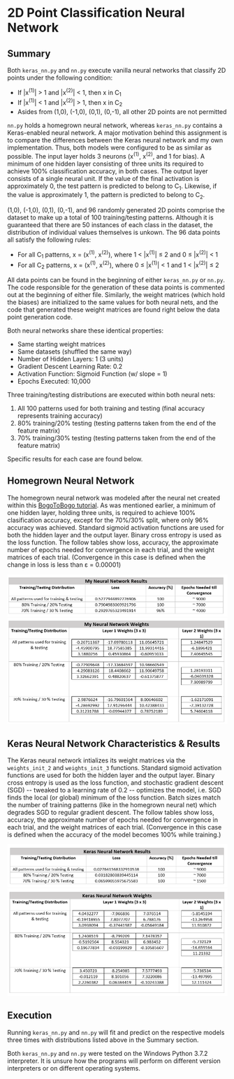 # 2D Point Classification Neural Network

## Summary

Both `keras_nn.py` and `nn.py` execute vanilla neural networks that classify 2D points under the following condition:

* If |x<sup>(1)</sup>| > 1 and |x<sup>(2)</sup>| < 1, then x in C<sub>1</sub>
* If |x<sup>(1)</sup>| < 1 and |x<sup>(2)</sup>| > 1, then x in C<sub>2</sub>
* Asides from (1,0), (-1,0), (0,1), (0,-1), all other 2D points are not permitted

`nn.py` holds a homegrown neural network, whereas `keras_nn.py` contains a Keras-enabled neural network. A major motivation behind this assignment is to compare the differences between the Keras neural network and my own implementation. Thus, both models were configured to be as similar as possible. The input layer holds 3 neurons (x<sup>(1)</sup>, x<sup>(2)</sup>, and 1 for bias). A minimum of one hidden layer consisting of three units its required to achieve 100% classification accuracy, in both cases. The output layer consists of a single neural unit. If the value of the final activation is approximately 0, the test pattern is predicted to belong to C<sub>1</sub>. Likewise, if the value is approximately 1, the pattern is predicted to belong to C<sub>2</sub>.

(1,0), (-1,0), (0,1), (0,-1), and 96 randomly generated 2D points comprise the dataset to make up a total of 100 training/testing patterns. Although it is guaranteed that there are 50 instances of each class in the dataset, the distribution of individual values themselves is unkown. The 96 data points all satisfy the following rules:

* For all C<sub>1</sub> patterns, x = (x<sup>(1)</sup>, x<sup>(2)</sup>), where 1 < |x<sup>(1)</sup>| &leq; 2 and 0 &leq; |x<sup>(2)</sup>| < 1
* For all C<sub>2</sub> patterns, x = (x<sup>(1)</sup>, x<sup>(2)</sup>), where 0 &leq; |x<sup>(1)</sup>| < 1 and 1 < |x<sup>(2)</sup>| &leq; 2

All data points can be found in the beginning of either `keras_nn.py` or `nn.py`. The code responsible for the generation of these data points is commented out at the beginning of either file. Similarly, the weight matrices (which hold the biases) are initialized to the same values for both neural nets, and the code that generated these weight matrices are found right below the data point generation code.

Both neural networks share these identical properties:

* Same starting weight matrices
* Same datasets (shuffled the same way)
* Number of Hidden Layers: 1 (3 units)
* Gradient Descent Learning Rate: 0.2
* Activation Function: Sigmoid Function (w/ slope = 1)
* Epochs Executed: 10,000

Three training/testing distributions are executed within both neural nets:

1. All 100 patterns used for both training and testing (final accuracy represents training accuracy)
2. 80% training/20% testing (testing patterns taken from the end of the feature matrix)
3. 70% training/30% testing (testing patterns taken from the end of the feature matrix)

Specific results for each case are found below.

## Homegrown Neural Network

The homegrown neural network was modeled after the neural net created within this [BogoToBogo tutorial](https://www.bogotobogo.com/python/python_Neural_Networks_Backpropagation_for_XOR_using_one_hidden_layer.php). As was mentioned earlier, a minimum of one hidden layer, holding three units, is required to achieve 100% clasification accuracy, except for the 70%/30% split, where only 96% accuracy was achieved. Standard sigmoid activation functions are used for both the hidden layer and the output layer. Binary cross entropy is used as the loss function. The follow tables show loss, accuracy, the approximate number of epochs needed for convergence in each trial, and the weight matrices of each trial. (Convergence in this case is defined when the change in loss is less than &epsilon; = 0.00001)

![Keras Results](images\My_Results.PNG)
![Keras Weights](images\My_Weights.PNG)

## Keras Neural Network Characteristics & Results

The Keras neural network intializes its weight matrices via the `weights_init_2` and `weights_init_3` functions. Standard sigmoid activation functions are used for both the hidden layer and the output layer. Binary cross entropy is used as the loss function, and stochastic gradient descent (SGD) -- tweaked to a learning rate of 0.2 -- optimizes the model, i.e. SGD finds the local (or global) minimum of the loss function. Batch sizes match the number of training patterns (like in the homegrown neural net) which degrades SGD to regular gradient descent. The follow tables show loss, accuracy, the approximate number of epochs needed for convergence in each trial, and the weight matrices of each trial. (Convergence in this case is defined when the accuracy of the model becomes 100% while training.)

![Keras Results](images\Keras_Results.PNG)
![Keras Weights](images\Keras_Weights.PNG)


## Execution

Running `keras_nn.py` and `nn.py` will fit and predict on the respective models three times with distributions listed above in the Summary section. 

Both `keras_nn.py` and `nn.py` were tested on the Windows Python 3.7.2 interpreter. It is unsure how the programs will perform on different version interpreters or on different operating systems.